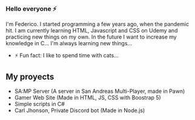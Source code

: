 ### Hello everyone ⚡
I'm Federico.
I started programming a few years ago, when the pandemic hit.
I am currently learning HTML, Javascript and CSS on Udemy and practicing new things on my own.
In the future I want to increase my knowledge in C... 
I'm always learning new things...
- ⚡ Fun fact: I like to spend time with cats...

<h2>My proyects</h2>

- SA:MP Server (A server in San Andreas Multi-Player, made in Pawn)
- Gamer Web Site (Made in HTML, JS, CSS with Boostrap 5)
- Simple scripts in C#
- Carl Jhonson, Private Discord bot (Made in Node.js)

